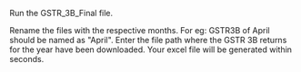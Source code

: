 Run the GSTR_3B_Final file.

Rename the files with the respective months. For eg: GSTR3B of April should be named as "April".
Enter the file path where the GSTR 3B returns for the year have been downloaded.
Your excel file will be generated within seconds.
